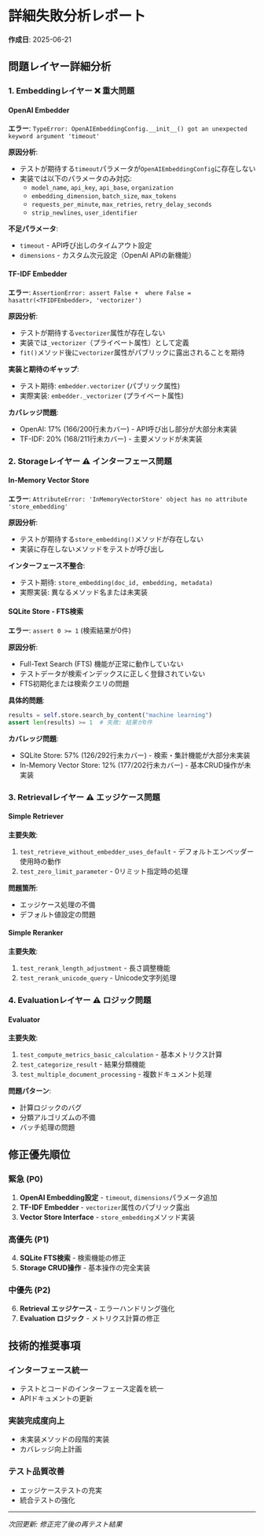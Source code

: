 # 詳細失敗分析レポート

**作成日**: 2025-06-21  

## 問題レイヤー詳細分析

### 1. Embeddingレイヤー ❌ **重大問題**

#### OpenAI Embedder
**エラー**: `TypeError: OpenAIEmbeddingConfig.__init__() got an unexpected keyword argument 'timeout'`

**原因分析**:
- テストが期待する`timeout`パラメータが`OpenAIEmbeddingConfig`に存在しない
- 実装では以下のパラメータのみ対応:
  - `model_name`, `api_key`, `api_base`, `organization`
  - `embedding_dimension`, `batch_size`, `max_tokens`
  - `requests_per_minute`, `max_retries`, `retry_delay_seconds`
  - `strip_newlines`, `user_identifier`

**不足パラメータ**:
- `timeout` - API呼び出しのタイムアウト設定
- `dimensions` - カスタム次元設定（OpenAI APIの新機能）

#### TF-IDF Embedder  
**エラー**: `AssertionError: assert False +  where False = hasattr(<TFIDFEmbedder>, 'vectorizer')`

**原因分析**:
- テストが期待する`vectorizer`属性が存在しない
- 実装では`_vectorizer`（プライベート属性）として定義
- `fit()`メソッド後に`vectorizer`属性がパブリックに露出されることを期待

**実装と期待のギャップ**:
- テスト期待: `embedder.vectorizer` (パブリック属性)
- 実際実装: `embedder._vectorizer` (プライベート属性)

**カバレッジ問題**:
- OpenAI: 17% (166/200行未カバー) - API呼び出し部分が大部分未実装
- TF-IDF: 20% (168/211行未カバー) - 主要メソッドが未実装

### 2. Storageレイヤー ⚠️ **インターフェース問題**

#### In-Memory Vector Store
**エラー**: `AttributeError: 'InMemoryVectorStore' object has no attribute 'store_embedding'`

**原因分析**:
- テストが期待する`store_embedding()`メソッドが存在しない
- 実装に存在しないメソッドをテストが呼び出し

**インターフェース不整合**:
- テスト期待: `store_embedding(doc_id, embedding, metadata)`
- 実際実装: 異なるメソッド名または未実装

#### SQLite Store - FTS検索
**エラー**: `assert 0 >= 1` (検索結果が0件)

**原因分析**:
- Full-Text Search (FTS) 機能が正常に動作していない
- テストデータが検索インデックスに正しく登録されていない
- FTS初期化または検索クエリの問題

**具体的問題**:
```python
results = self.store.search_by_content("machine learning")
assert len(results) >= 1  # 失敗: 結果が0件
```

**カバレッジ問題**:
- SQLite Store: 57% (126/292行未カバー) - 検索・集計機能が大部分未実装
- In-Memory Vector Store: 12% (177/202行未カバー) - 基本CRUD操作が未実装

### 3. Retrievalレイヤー ⚠️ **エッジケース問題**

#### Simple Retriever
**主要失敗**:
1. `test_retrieve_without_embedder_uses_default` - デフォルトエンベッダー使用時の動作
2. `test_zero_limit_parameter` - 0リミット指定時の処理

**問題箇所**:
- エッジケース処理の不備
- デフォルト値設定の問題

#### Simple Reranker
**主要失敗**:
1. `test_rerank_length_adjustment` - 長さ調整機能
2. `test_rerank_unicode_query` - Unicode文字列処理

### 4. Evaluationレイヤー ⚠️ **ロジック問題**

#### Evaluator
**主要失敗**:
1. `test_compute_metrics_basic_calculation` - 基本メトリクス計算
2. `test_categorize_result` - 結果分類機能
3. `test_multiple_document_processing` - 複数ドキュメント処理

**問題パターン**:
- 計算ロジックのバグ
- 分類アルゴリズムの不備
- バッチ処理の問題

## 修正優先順位

### 緊急 (P0)
1. **OpenAI Embedding設定** - `timeout`, `dimensions`パラメータ追加
2. **TF-IDF Embedder** - `vectorizer`属性のパブリック露出
3. **Vector Store Interface** - `store_embedding`メソッド実装

### 高優先 (P1)  
4. **SQLite FTS検索** - 検索機能の修正
5. **Storage CRUD操作** - 基本操作の完全実装

### 中優先 (P2)
6. **Retrieval エッジケース** - エラーハンドリング強化
7. **Evaluation ロジック** - メトリクス計算の修正

## 技術的推奨事項

### インターフェース統一
- テストとコードのインターフェース定義を統一
- APIドキュメントの更新

### 実装完成度向上  
- 未実装メソッドの段階的実装
- カバレッジ向上計画

### テスト品質改善
- エッジケーステストの充実
- 統合テストの強化

---
*次回更新: 修正完了後の再テスト結果*